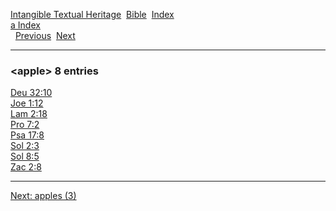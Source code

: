 [Intangible Textual Heritage](../../index)  [Bible](../index) 
[Index](index)   
[a Index](_a_)  
  [Previous](c00630)  [Next](c00632) 

------------------------------------------------------------------------

### &lt;apple&gt; 8 entries

[Deu 32:10](../kjv/deu032.htm#010)  
[Joe 1:12](../kjv/joe001.htm#012)  
[Lam 2:18](../kjv/lam002.htm#018)  
[Pro 7:2](../kjv/pro007.htm#002)  
[Psa 17:8](../kjv/psa017.htm#008)  
[Sol 2:3](../kjv/sol002.htm#003)  
[Sol 8:5](../kjv/sol008.htm#005)  
[Zac 2:8](../kjv/zac002.htm#008)  

------------------------------------------------------------------------

[Next: apples (3)](c00632)

